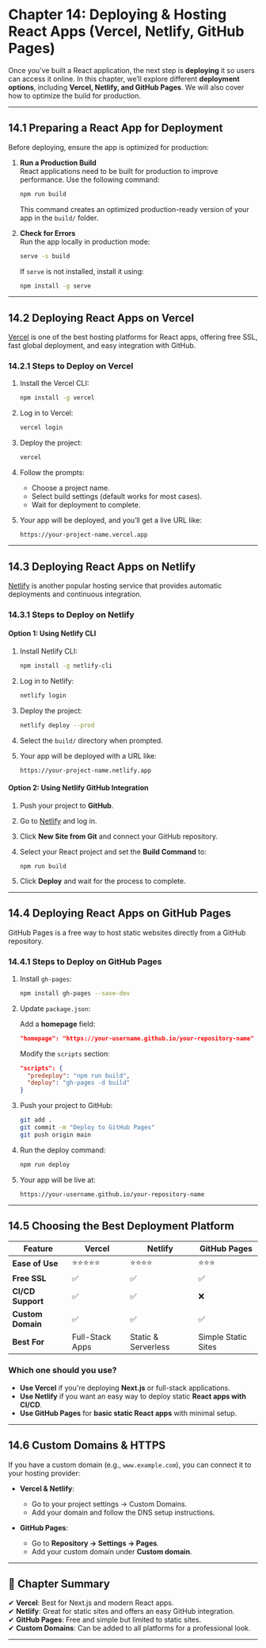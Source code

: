 # **Chapter 14: Deploying & Hosting React Apps (Vercel, Netlify, GitHub Pages)**

Once you’ve built a React application, the next step is **deploying** it so users can access it online. In this chapter, we’ll explore different **deployment options**, including **Vercel, Netlify, and GitHub Pages**. We will also cover how to optimize the build for production.

---

## **14.1 Preparing a React App for Deployment**

Before deploying, ensure the app is optimized for production:

1. **Run a Production Build**  
   React applications need to be built for production to improve performance. Use the following command:

   ```bash
   npm run build
   ```

   This command creates an optimized production-ready version of your app in the `build/` folder.

2. **Check for Errors**  
   Run the app locally in production mode:

   ```bash
   serve -s build
   ```

   If `serve` is not installed, install it using:

   ```bash
   npm install -g serve
   ```

---

## **14.2 Deploying React Apps on Vercel**
[Vercel](https://vercel.com/) is one of the best hosting platforms for React apps, offering free SSL, fast global deployment, and easy integration with GitHub.

### **14.2.1 Steps to Deploy on Vercel**
1. Install the Vercel CLI:

   ```bash
   npm install -g vercel
   ```

2. Log in to Vercel:

   ```bash
   vercel login
   ```

3. Deploy the project:

   ```bash
   vercel
   ```

4. Follow the prompts:
   - Choose a project name.
   - Select build settings (default works for most cases).
   - Wait for deployment to complete.

5. Your app will be deployed, and you’ll get a live URL like:

   ```
   https://your-project-name.vercel.app
   ```

---

## **14.3 Deploying React Apps on Netlify**
[Netlify](https://www.netlify.com/) is another popular hosting service that provides automatic deployments and continuous integration.

### **14.3.1 Steps to Deploy on Netlify**
#### **Option 1: Using Netlify CLI**
1. Install Netlify CLI:

   ```bash
   npm install -g netlify-cli
   ```

2. Log in to Netlify:

   ```bash
   netlify login
   ```

3. Deploy the project:

   ```bash
   netlify deploy --prod
   ```

4. Select the `build/` directory when prompted.

5. Your app will be deployed with a URL like:

   ```
   https://your-project-name.netlify.app
   ```

#### **Option 2: Using Netlify GitHub Integration**
1. Push your project to **GitHub**.
2. Go to [Netlify](https://app.netlify.com/) and log in.
3. Click **New Site from Git** and connect your GitHub repository.
4. Select your React project and set the **Build Command** to:

   ```
   npm run build
   ```

5. Click **Deploy** and wait for the process to complete.

---

## **14.4 Deploying React Apps on GitHub Pages**
GitHub Pages is a free way to host static websites directly from a GitHub repository.

### **14.4.1 Steps to Deploy on GitHub Pages**
1. Install `gh-pages`:

   ```bash
   npm install gh-pages --save-dev
   ```

2. Update `package.json`:

   Add a **homepage** field:

   ```json
   "homepage": "https://your-username.github.io/your-repository-name"
   ```

   Modify the `scripts` section:

   ```json
   "scripts": {
     "predeploy": "npm run build",
     "deploy": "gh-pages -d build"
   }
   ```

3. Push your project to GitHub:

   ```bash
   git add .
   git commit -m "Deploy to GitHub Pages"
   git push origin main
   ```

4. Run the deploy command:

   ```bash
   npm run deploy
   ```

5. Your app will be live at:

   ```
   https://your-username.github.io/your-repository-name
   ```

---

## **14.5 Choosing the Best Deployment Platform**

| Feature          | Vercel | Netlify | GitHub Pages |
|-----------------|--------|---------|-------------|
| **Ease of Use** | ⭐⭐⭐⭐⭐ | ⭐⭐⭐⭐ | ⭐⭐⭐ |
| **Free SSL**    | ✅ | ✅ | ✅ |
| **CI/CD Support** | ✅ | ✅ | ❌ |
| **Custom Domain** | ✅ | ✅ | ✅ |
| **Best For**    | Full-Stack Apps | Static & Serverless | Simple Static Sites |

### **Which one should you use?**
- **Use Vercel** if you're deploying **Next.js** or full-stack applications.
- **Use Netlify** if you want an easy way to deploy static **React apps with CI/CD**.
- **Use GitHub Pages** for **basic static React apps** with minimal setup.

---

## **14.6 Custom Domains & HTTPS**
If you have a custom domain (e.g., `www.example.com`), you can connect it to your hosting provider:

- **Vercel & Netlify**:  
  - Go to your project settings → Custom Domains.
  - Add your domain and follow the DNS setup instructions.

- **GitHub Pages**:  
  - Go to **Repository → Settings → Pages**.
  - Add your custom domain under **Custom domain**.

---

## **🚀 Chapter Summary**
✔ **Vercel**: Best for Next.js and modern React apps.  
✔ **Netlify**: Great for static sites and offers an easy GitHub integration.  
✔ **GitHub Pages**: Free and simple but limited to static sites.  
✔ **Custom Domains**: Can be added to all platforms for a professional look.

---
